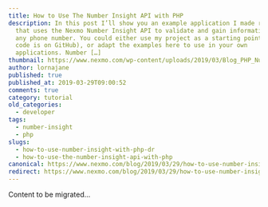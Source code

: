 ```yaml
---
title: How to Use The Number Insight API with PHP
description: In this post I’ll show you an example application I made recently
  that uses the Nexmo Number Insight API to validate and gain information about
  any phone number. You could either use my project as a starting point (the
  code is on GitHub), or adapt the examples here to use in your own
  applications. Number […]
thumbnail: https://www.nexmo.com/wp-content/uploads/2019/03/Blog_PHP_Numbers-Insight_1200x600.png
author: lornajane
published: true
published_at: 2019-03-29T09:00:52
comments: true
category: tutorial
old_categories:
  - developer
tags:
  - number-insight
  - php
slugs:
  - how-to-use-number-insight-with-php-dr
  - how-to-use-the-number-insight-api-with-php
canonical: https://www.nexmo.com/blog/2019/03/29/how-to-use-number-insight-with-php-dr
redirect: https://www.nexmo.com/blog/2019/03/29/how-to-use-number-insight-with-php-dr
---
```

Content to be migrated...